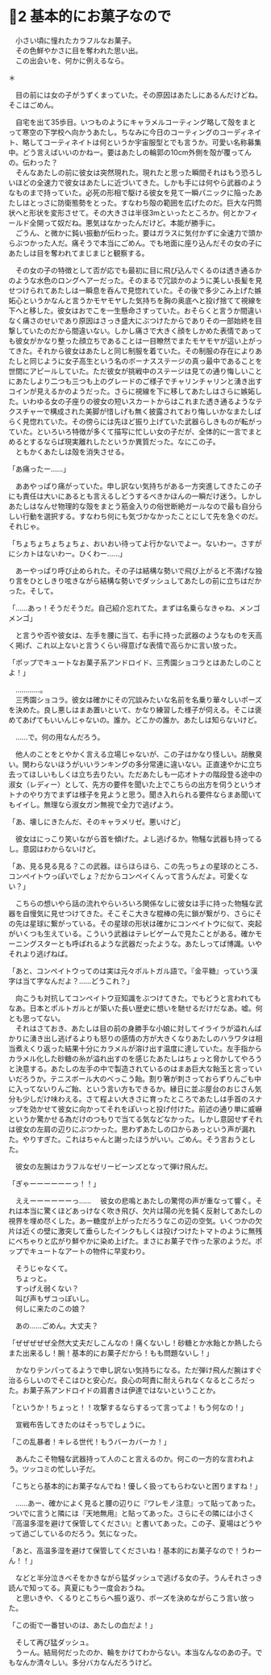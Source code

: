 ﻿# 🍬2 基本的にお菓子なので

　小さい頃に憧れたカラフルなお菓子。  
　その色鮮やかさに目を奪われた思い出。  
　この出会いを、何かに例えるなら。

＊

　目の前には女の子がうずくまっていた。その原因はあたしにあるんだけどね。そこはごめん。

　自宅を出て35歩目。いつものようにキャラメルコーティング略して殻をまとって寒空の下学校へ向かうあたし。ちなみに今日のコーティングのコーディネイト、略してコーティネイトは何というか宇宙服型とでも言うか。可愛い名称募集中。どう言えばいいのかねー。要はあたしの輪郭の10cm外側を殻が覆ってんの。伝わった？  
　そんなあたしの前に彼女は突然現れた。現れたと思った瞬間それはもう恐ろしいほどの全速力で彼女はあたしに近づいてきた。しかも手には何やら武器のようなものまで持っていた。必死の形相で駆ける彼女を見て一瞬パニックに陥ったあたしはとっさに防衛態勢をとった。すなわち殻の範囲を広げたのだ。巨大な円筒状へと形状を変形させて。その大きさは半径3mといったところか。何とかフィールド全開って奴だね。悪気はなかったんだけど。本能が勝手に。  
　ごうん、と微かに鈍い振動が伝わった。要はガラスに気付かずに全速力で頭からぶつかった人だ。痛そうで本当にごめん。でも地面に座り込んだその女の子にあたしは目を奪われてまじまじと観察する。

　その女の子の特徴として否が応でも最初に目に飛び込んでくるのは透き通るかのような水色のロングヘアーだった。そのまるで冗談かのように美しい長髪を見せつけられてあたしは一瞬息を呑んで見惚れていた。その後で多少こみ上げた嫉妬心というかなんと言うかモヤモヤした気持ちを胸の奥底へと投げ捨てて視線を下へと移した。彼女はおでこを一生懸命さすっていた。おそらくと言うか間違いなく痛さのせいであり原因はさっき盛大にぶつけたからでありその一部始終を目撃していたのだから間違いない。しかし痛さで大きく顔をしかめた表情であっても彼女がかなり整った顔立ちであることは一目瞭然でまたモヤモヤが這い上がってきた。それから彼女はあたしと同じ制服を着ていた。その制服の存在によりあたしと同じように女子高生という名のボーナスステージの真っ最中であることを世間にアピールしていた。ただ彼女が挑戦中のステージは見ての通り悔しいことにあたしより二つも三つも上のグレードのご様子でチャリンチャリンと湧き出すコインが見えるかのようだった。さらに視線を下に移してあたしはさらに嫉妬した。いわゆる女の子座りの彼女の短いスカートからはこれまた透き通るようなテクスチャーで構成された美脚が惜しげも無く披露されており悔しいかなまたしばらく見惚れていた。その傍らには先ほど振り上げていた武器らしきものが転がっていた。といろいろ特徴が多くて描写に忙しい女の子だが、全体的に一言でまとめるとするならば現実離れしたというか異質だった。なにこの子。  
　ともかくあたしは殻を消失させる。

「あ痛ったー……」

　ああやっぱり痛がっていた。申し訳ない気持ちがある一方突進してきたこの子にも責任は大いにあるとも言えるしどうするべきかほんの一瞬だけ迷う。しかしあたしはなんせ物理的な殻をまとう筋金入りの俗世断絶ガールなので最も自分らしい行動を選択する。すなわち何にも気づかなかったことにして先を急ぐのだ。それじゃ。

「ちょちょちょちょちょ、おいおい待ってよ行かないでよー。ないわー。さすがにシカトはないわー。ひくわー……」

　あーやっぱり呼び止められた。その子は結構な勢いで飛び上がると不満げな独り言をひとしきり呟きながら結構な勢いでダッシュしてあたしの前に立ちはだかった。そして。

「……あっ！そうだそうだ。自己紹介忘れてた。まずは名乗らなきゃね、メンゴメンゴ」

　と言うや否や彼女は、左手を腰に当て、右手に持った武器のようなものを天高く掲げ、これ以上ないと言うくらい得意げな表情で高らかに言い放った。

「ポップでキュートなお菓子系アンドロイド、三秀園ショコラとはあたしのことよ！」

　…………。  
　三秀園ショコラ。彼女は確かにその冗談みたいな名前を名乗り華々しいポーズを決めた。良し悪しはまあ置いといて、かなり練習した様子が伺える。そこは褒めてあげてもいいんじゃないの。誰か。どこかの誰か。あたしは知らないけど。

　……で。何の用なんだろう。

　他人のことをとやかく言える立場じゃないが、この子はかなり怪しい。胡散臭い。関わらないほうがいいランキングの多分常連に違いない。正直速やかに立ち去ってほしいもしくは立ち去りたい。ただあたしも一応オトナの階段登る途中の淑女（レディー）として、先方の要件を聞いた上でこちらの出方を伺うというオトナのやり方でまずは様子を見ようと思う。聞き入れられる要件ならまあ聞いてもイイし。無理なら淑女ガン無視で全力で逃げよう。

「あ、壊しにきたんだ、そのキャラメリゼ。悪いけど」

　彼女はにっこり笑いながら首を傾げた。よし逃げるか。物騒な武器も持ってるし。意図はわからないけど。

「あ、見る見る見る？この武器。ほらほらほら、この先っちょの星球のところ、コンペイトウっぽいでしょ？だからコンペイくんって言うんだよ。可愛くない？」

　こちらの想いやら話の流れやらいろいろ関係なしに彼女は手に持った物騒な武器を自慢気に見せつけてきた。そこそこ大きな棍棒の先に鎖が繋がり、さらにその先は星球に繋がっている。その星球の形状は確かにコンペイトウに似て、突起がいくつも生えている。こういう武器はテレビゲームで見たことがある。確かモーニングスターとも呼ばれるような武器だったような。あたしってば博識。いやそれより逃げねば。

「あと、コンペイトウってのは実は元々ポルトガル語で。『金平糖』っていう漢字は当て字なんだよ？……どうこれ？」

　向こうも対抗してコンペイトウ豆知識をぶつけてきた。でもどうと言われてもなあ。日本とポルトガルとが築いた長い歴史に想いを馳せるだけだなあ。嘘。何とも思ってない。  
　それはさておき、あたしは目の前の身勝手な小娘に対してイライラが溢れんばかりに湧き出し逃げるよりも怒りの感情の方が大きくなりあたしのハラワタは相当煮えくり返った結果十分にカラメルが溶け出す温度に達していた。左手指からカラメル化した砂糖の糸が溢れ出すのを感じたあたしはちょっと脅かしてやろうと決意する。あたしの左手の中で製造されているのはまあ巨大な飴玉と言っていいだろうか。テニスボール大のべっこう飴。割り箸が刺さっておらずりんごも中に入ってないりんご飴、という言い方もできるか。縁日に並ぶ屋台のおじさん気分も少しだけ味わえる。さて程よい大きさに育ったところであたしは手首のスナップを効かせて彼女に向かってそれをぽいっと投げ付けた。前述の通り単に威嚇というか驚かせる為だけのつもりで当てる気などなかった。しかし意図せずそれは彼女の左肩の辺りにぶつかった。思わずあたしの口からあっという声が漏れた。やりすぎた。これはちゃんと謝ったほうがいい。ごめん。そう言おうとした。

　彼女の左腕はカラフルなゼリービーンズとなって弾け飛んだ。

「ぎゃーーーーーーっ！！」

　ええーーーーーーっ……
　彼女の悲鳴とあたしの驚愕の声が重なって響く。それは本当に驚くほどあっけなく吹き飛び、欠片は陽の光を鈍く反射してあたしの視界を埋め尽くした。あー糖度が上がっただろうなこの辺の空気。いくつかの欠片は近くの壁に激突して垂らしたインクもしくは投げつけたトマトのように無残にべちゃりと広がり鮮やかに染め上げた。まさにお菓子で作った家のようだ。ポップでキュートなアートの物件に早変わり。

　そうじゃなくて。  
　ちょっと。  
　すっげえ弱くない？  
　叫び声もザコっぽいし。  
　何しに来たのこの娘？

　あの……ごめん。大丈夫？

「ぜぜぜぜぜ全然大丈夫だしこんなの！痛くないし！砂糖とか水飴とか熱したらまた出来るし！腕！基本的にお菓子だから！もも問題ないし！」

　かなりテンパってるようで申し訳ない気持ちになる。ただ弾け飛んだ腕はすぐ治るらしいのでそこはひと安心だ。良心の呵責に耐えられなくなるところだった。お菓子系アンドロイドの肩書きは伊達ではないということか。

「というか！ちょっと！！攻撃するならするって言ってよ！もう何なの！」

　宣戦布告してきたのはそっちでしょうに。

「この乱暴者！キレる世代！もうバーカバーカ！」

　あんたこそ物騒な武器持って人のこと言えるのか。何この一方的な言われよう。ツッコミの忙しい子だ。

「こちとら基本的にお菓子なんでね！優しく扱ってもらわないと困りますね！」

　……あー、確かによく見ると腰の辺りに『ワレモノ注意』って貼ってあった。ついでに言うと隣には『天地無用』と貼ってあった。さらにその隣には小さく『高温多湿を避けて保管してください』と書いてあった。この子、夏場はどうやって過ごしているのだろう。気になった。

「あと、高温多湿を避けて保管してくださいね！基本的にお菓子なので！うわーん！！」

　などと半分泣きべそをかきながら猛ダッシュで逃げる女の子。うんそれさっき読んで知ってる。真夏にもう一度会おうね。  
　と思いきや、くるりとこちらへ振り返り、ポーズを決めながらこう言い放った。

「この街で一番甘いのは、あたしの血だよ！」

　そして再び猛ダッシュ。  
　うーん。結局何だったのか、輪をかけてわからない。本当なんなのあの子。でもなんか清々しい。多分バカなんだろうけど。